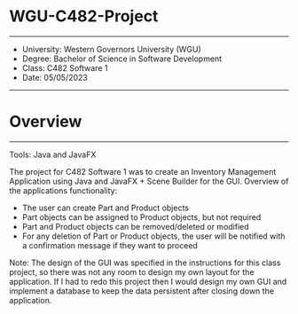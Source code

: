 # WGU-C482-Project

---

* University: Western Governors University (WGU)
* Degree: Bachelor of Science in Software Development
* Class: C482 Software 1
* Date: 05/05/2023

---

# Overview


---
Tools: Java and JavaFX

The project for C482 Software 1 was to create an Inventory Management Application using Java and JavaFX + Scene Builder for the GUI. Overview of the applications functionality:
- The user can create Part and Product objects
- Part objects can be assigned to Product objects, but not required 
- Part and Product objects can be removed/deleted or modified 
- For any deletion of Part or Product objects, the user will be notified with a confirmation message if they want to proceed


Note: The design of the GUI was specified in the instructions for this class project, so there was not any room to design my own layout for the application. If I had to redo this project then I would design my own GUI and implement a database to keep the data persistent after closing down the application.
